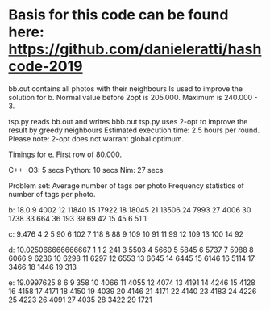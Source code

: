 # Basis for this code can be found here: https://github.com/danieleratti/hashcode-2019

bb.out contains all photos with their neighbours
Is used to improve the solution for b. 
Normal value before 2opt is 205.000.
Maximum is 240.000 - 3.

tsp.py reads bb.out and writes bbb.out
tsp.py uses 2-opt to improve the result by greedy neighbours
Estimated execution time: 2.5 hours per round.
Please note: 2-opt does not warrant global optimum.

Timings for e. First row of 80.000. 

C++ -O3: 5 secs
Python: 10 secs
Nim:    27 secs


Problem set:
Average number of tags per photo
Frequency statistics of number of tags per photo.

b:
18.0
9 4002
12 11840
15 17922
18 18045
21 13506
24 7993
27 4006
30 1738
33 664
36 193
39 69
42 15
45 6
51 1

c:
9.476
4 2
5 90
6 102
7 118
8 88
9 109
10 91
11 99
12 109
13 100
14 92

d:
10.025066666666667
1 1
2 241
3 5503
4 5660
5 5845
6 5737
7 5988
8 6066
9 6236
10 6298
11 6297
12 6553
13 6645
14 6445
15 6146
16 5114
17 3466
18 1446
19 313

e:
19.0997625
8 6
9 358
10 4066
11 4055
12 4074
13 4191
14 4246
15 4128
16 4158
17 4171
18 4150
19 4039
20 4146
21 4171
22 4140
23 4183
24 4226
25 4223
26 4091
27 4035
28 3422
29 1721
